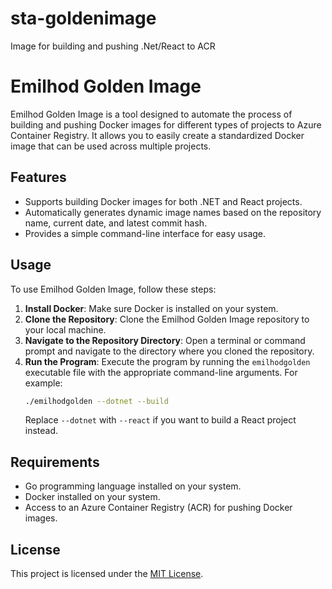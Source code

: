 # sta-goldenimage
Image for building and pushing .Net/React to ACR

# Emilhod Golden Image

Emilhod Golden Image is a tool designed to automate the process of building and pushing Docker images for different types of projects to Azure Container Registry. It allows you to easily create a standardized Docker image that can be used across multiple projects.

## Features

- Supports building Docker images for both .NET and React projects.
- Automatically generates dynamic image names based on the repository name, current date, and latest commit hash.
- Provides a simple command-line interface for easy usage.

## Usage

To use Emilhod Golden Image, follow these steps:

1. **Install Docker**: Make sure Docker is installed on your system.
2. **Clone the Repository**: Clone the Emilhod Golden Image repository to your local machine.
3. **Navigate to the Repository Directory**: Open a terminal or command prompt and navigate to the directory where you cloned the repository.
4. **Run the Program**: Execute the program by running the `emilhodgolden` executable file with the appropriate command-line arguments. For example:
   ```bash
   ./emilhodgolden --dotnet --build
   ```
   Replace `--dotnet` with `--react` if you want to build a React project instead.

## Requirements

- Go programming language installed on your system.
- Docker installed on your system.
- Access to an Azure Container Registry (ACR) for pushing Docker images.

## License

This project is licensed under the [MIT License](LICENSE).
